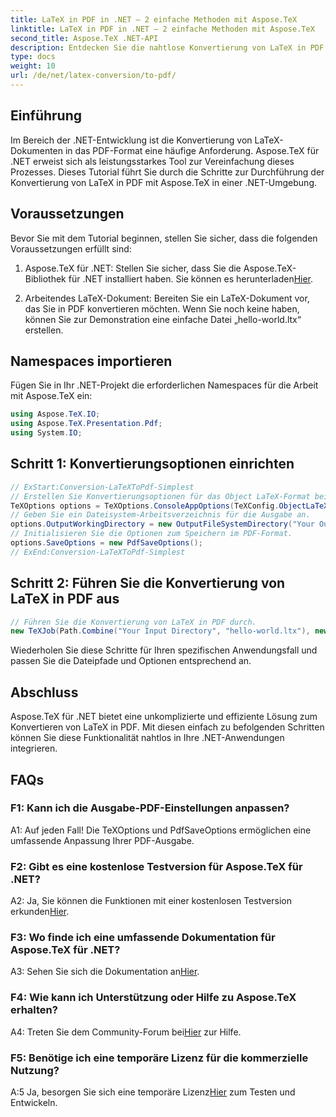 ```yaml
---
title: LaTeX in PDF in .NET – 2 einfache Methoden mit Aspose.TeX
linktitle: LaTeX in PDF in .NET – 2 einfache Methoden mit Aspose.TeX
second_title: Aspose.TeX .NET-API
description: Entdecken Sie die nahtlose Konvertierung von LaTeX in PDF in .NET mit Aspose.TeX. Mühelose Integration und Anpassung für Ihre PDF-Ausgabe.
type: docs
weight: 10
url: /de/net/latex-conversion/to-pdf/
---
```

## Einführung

Im Bereich der .NET-Entwicklung ist die Konvertierung von LaTeX-Dokumenten in das PDF-Format eine häufige Anforderung. Aspose.TeX für .NET erweist sich als leistungsstarkes Tool zur Vereinfachung dieses Prozesses. Dieses Tutorial führt Sie durch die Schritte zur Durchführung der Konvertierung von LaTeX in PDF mit Aspose.TeX in einer .NET-Umgebung.

## Voraussetzungen

Bevor Sie mit dem Tutorial beginnen, stellen Sie sicher, dass die folgenden Voraussetzungen erfüllt sind:

1.  Aspose.TeX für .NET: Stellen Sie sicher, dass Sie die Aspose.TeX-Bibliothek für .NET installiert haben. Sie können es herunterladen[Hier](https://releases.aspose.com/tex/net/).

2. Arbeitendes LaTeX-Dokument: Bereiten Sie ein LaTeX-Dokument vor, das Sie in PDF konvertieren möchten. Wenn Sie noch keine haben, können Sie zur Demonstration eine einfache Datei „hello-world.ltx“ erstellen.

## Namespaces importieren

Fügen Sie in Ihr .NET-Projekt die erforderlichen Namespaces für die Arbeit mit Aspose.TeX ein:

```csharp
using Aspose.TeX.IO;
using Aspose.TeX.Presentation.Pdf;
using System.IO;
```

## Schritt 1: Konvertierungsoptionen einrichten

```csharp
// ExStart:Conversion-LaTeXToPdf-Simplest
// Erstellen Sie Konvertierungsoptionen für das Object LaTeX-Format bei der Erweiterung der Object TeX-Engine.
TeXOptions options = TeXOptions.ConsoleAppOptions(TeXConfig.ObjectLaTeX);
// Geben Sie ein Dateisystem-Arbeitsverzeichnis für die Ausgabe an.
options.OutputWorkingDirectory = new OutputFileSystemDirectory("Your Output Directory");
// Initialisieren Sie die Optionen zum Speichern im PDF-Format.
options.SaveOptions = new PdfSaveOptions();
// ExEnd:Conversion-LaTeXToPdf-Simplest
```

## Schritt 2: Führen Sie die Konvertierung von LaTeX in PDF aus

```csharp
// Führen Sie die Konvertierung von LaTeX in PDF durch.
new TeXJob(Path.Combine("Your Input Directory", "hello-world.ltx"), new PdfDevice(), options).Run();
```

Wiederholen Sie diese Schritte für Ihren spezifischen Anwendungsfall und passen Sie die Dateipfade und Optionen entsprechend an.

## Abschluss

Aspose.TeX für .NET bietet eine unkomplizierte und effiziente Lösung zum Konvertieren von LaTeX in PDF. Mit diesen einfach zu befolgenden Schritten können Sie diese Funktionalität nahtlos in Ihre .NET-Anwendungen integrieren.

## FAQs

### F1: Kann ich die Ausgabe-PDF-Einstellungen anpassen?

A1: Auf jeden Fall! Die TeXOptions und PdfSaveOptions ermöglichen eine umfassende Anpassung Ihrer PDF-Ausgabe.

### F2: Gibt es eine kostenlose Testversion für Aspose.TeX für .NET?

 A2: Ja, Sie können die Funktionen mit einer kostenlosen Testversion erkunden[Hier](https://releases.aspose.com/).

### F3: Wo finde ich eine umfassende Dokumentation für Aspose.TeX für .NET?

 A3: Sehen Sie sich die Dokumentation an[Hier](https://reference.aspose.com/tex/net/).

### F4: Wie kann ich Unterstützung oder Hilfe zu Aspose.TeX erhalten?

 A4: Treten Sie dem Community-Forum bei[Hier](https://forum.aspose.com/c/tex/47) zur Hilfe.

### F5: Benötige ich eine temporäre Lizenz für die kommerzielle Nutzung?

 A:5 Ja, besorgen Sie sich eine temporäre Lizenz[Hier](https://purchase.aspose.com/temporary-license/) zum Testen und Entwickeln.